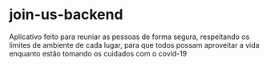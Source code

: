 # join-us-backend
Aplicativo feito para reuniar as pessoas de forma segura, respeitando os limites de ambiente de cada lugar, para que todos possam aproveitar a vida enquanto estão tomando os cuidados com o covid-19
